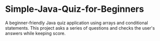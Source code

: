 # Simple-Java-Quiz-for-Beginners
A beginner-friendly Java quiz application using arrays and conditional statements. This project asks a series of questions and checks the user's answers while keeping score.
